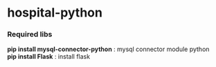 # hospital-python
### Required libs
**pip install mysql-connector-python** : mysql connector module python  
**pip install Flask** : install flask
